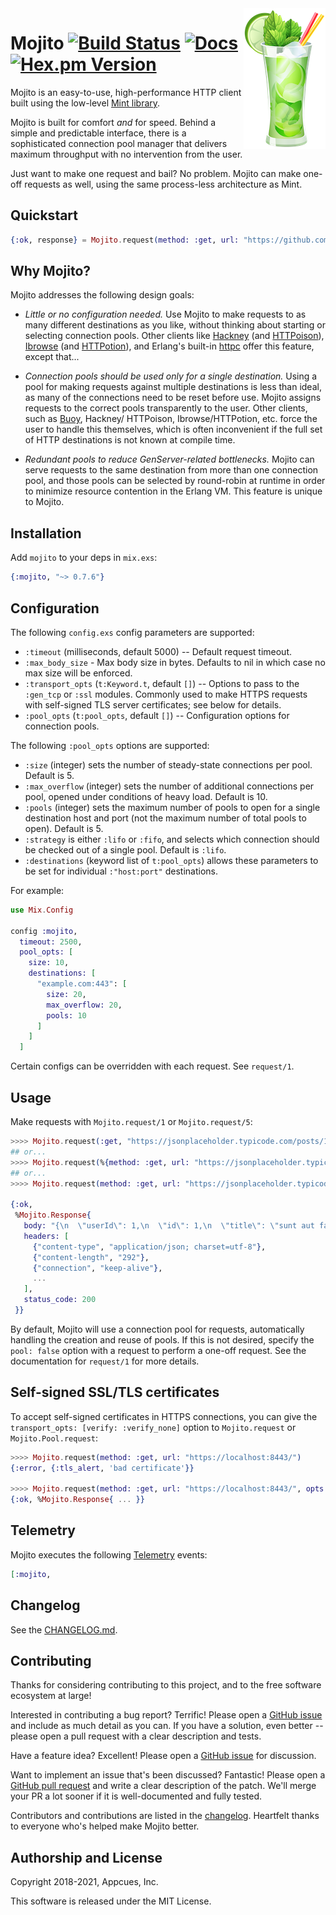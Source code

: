 <img align="right" width="131" height="225" src="assets/mojito.png?raw=true">

# Mojito [![Build Status](https://circleci.com/gh/appcues/mojito.svg?style=svg)](https://circleci.com/gh/appcues/mojito) [![Docs](https://img.shields.io/badge/api-docs-green.svg?style=flat)](https://hexdocs.pm/mojito/Mojito.html) [![Hex.pm Version](http://img.shields.io/hexpm/v/mojito.svg?style=flat)](https://hex.pm/packages/mojito)

Mojito is an easy-to-use, high-performance HTTP client built using the
low-level [Mint library](https://github.com/ericmj/mint).

Mojito is built for comfort _and_ for speed.  Behind a simple and
predictable interface, there is a sophisticated connection pool manager
that delivers maximum throughput with no intervention from the user.

Just want to make one request and bail?  No problem.  Mojito can make
one-off requests as well, using the same process-less architecture as
Mint.

## Quickstart

```elixir
{:ok, response} = Mojito.request(method: :get, url: "https://github.com")
```

## Why Mojito?

Mojito addresses the following design goals:

* _Little or no configuration needed._  Use Mojito to make requests to as
  many different destinations as you like, without thinking about
  starting or selecting connection pools.  Other clients like
  [Hackney](https://github.com/benoitc/hackney)
  (and [HTTPoison](https://github.com/edgurgel/httpoison)),
  [Ibrowse](https://github.com/cmullaparthi/ibrowse) (and
  [HTTPotion](https://github.com/myfreeweb/httpotion)), and
  Erlang's built-in [httpc](http://erlang.org/doc/man/httpc.html)
  offer this feature, except that...

* _Connection pools should be used only for a single destination._
  Using a pool for making requests against multiple destinations is less
  than ideal, as many of the connections need to be reset before use.
  Mojito assigns requests to the correct pools transparently to the user.
  Other clients, such as [Buoy](https://github.com/lpgauth/buoy), Hackney/
  HTTPoison, Ibrowse/HTTPotion, etc. force the user to handle this
  themselves, which is often inconvenient if the full set of HTTP
  destinations is not known at compile time.

* _Redundant pools to reduce GenServer-related bottlenecks._  Mojito can
  serve requests to the same destination from more than one connection
  pool, and those pools can be selected by round-robin at runtime in order
  to minimize resource contention in the Erlang VM.  This feature is
  unique to Mojito.

## Installation

Add `mojito` to your deps in `mix.exs`:

```elixir
{:mojito, "~> 0.7.6"}
```

## Configuration

The following `config.exs` config parameters are supported:

* `:timeout` (milliseconds, default 5000) -- Default request timeout.
* `:max_body_size` - Max body size in bytes. Defaults to nil in which
  case no max size will be enforced.
* `:transport_opts` (`t:Keyword.t`, default `[]`) -- Options to pass to
  the `:gen_tcp` or `:ssl` modules.  Commonly used to make HTTPS requests
  with self-signed TLS server certificates; see below for details.
* `:pool_opts` (`t:pool_opts`, default `[]`) -- Configuration options
  for connection pools.

The following `:pool_opts` options are supported:

* `:size` (integer) sets the number of steady-state connections per pool.
  Default is 5.
* `:max_overflow` (integer) sets the number of additional connections
  per pool, opened under conditions of heavy load.
  Default is 10.
* `:pools` (integer) sets the maximum number of pools to open for a
  single destination host and port (not the maximum number of total
  pools to open).  Default is 5.
* `:strategy` is either `:lifo` or `:fifo`, and selects which connection
  should be checked out of a single pool.  Default is `:lifo`.
* `:destinations` (keyword list of `t:pool_opts`) allows these parameters
  to be set for individual `:"host:port"` destinations.

For example:

```elixir
use Mix.Config

config :mojito,
  timeout: 2500,
  pool_opts: [
    size: 10,
    destinations: [
      "example.com:443": [
        size: 20,
        max_overflow: 20,
        pools: 10
      ]
    ]
  ]
```

Certain configs can be overridden with each request.  See `request/1`.

## Usage

Make requests with `Mojito.request/1` or `Mojito.request/5`:

```elixir
>>>> Mojito.request(:get, "https://jsonplaceholder.typicode.com/posts/1")
## or...
>>>> Mojito.request(%{method: :get, url: "https://jsonplaceholder.typicode.com/posts/1"})
## or...
>>>> Mojito.request(method: :get, url: "https://jsonplaceholder.typicode.com/posts/1")

{:ok,
 %Mojito.Response{
   body: "{\n  \"userId\": 1,\n  \"id\": 1,\n  \"title\": \"sunt aut facere repellat provident occaecati excepturi optio reprehenderit\",\n  \"body\": \"quia et suscipit\\nsuscipit recusandae consequuntur expedita et cum\\nreprehenderit molestiae ut ut quas totam\\nnostrum rerum est autem sunt rem eveniet architecto\"\n}",
   headers: [
     {"content-type", "application/json; charset=utf-8"},
     {"content-length", "292"},
     {"connection", "keep-alive"},
     ...
   ],
   status_code: 200
 }}
```

By default, Mojito will use a connection pool for requests, automatically
handling the creation and reuse of pools.  If this is not desired,
specify the `pool: false` option with a request to perform a one-off request.
See the documentation for `request/1` for more details.

## Self-signed SSL/TLS certificates

To accept self-signed certificates in HTTPS connections, you can give the
`transport_opts: [verify: :verify_none]` option to `Mojito.request`
or `Mojito.Pool.request`:

```elixir
>>>> Mojito.request(method: :get, url: "https://localhost:8443/")
{:error, {:tls_alert, 'bad certificate'}}

>>>> Mojito.request(method: :get, url: "https://localhost:8443/", opts: [transport_opts: [verify: :verify_none]])
{:ok, %Mojito.Response{ ... }}
```

## Telemetry

Mojito executes the following [Telemetry](https://github.com/beam-telemetry/telemetry) events:

```elixir
[:mojito,
```

## Changelog

See the [CHANGELOG.md](https://github.com/appcues/mojito/blob/master/CHANGELOG.md).

## Contributing

Thanks for considering contributing to this project, and to the free
software ecosystem at large!

Interested in contributing a bug report?  Terrific!  Please open a [GitHub
issue](https://github.com/appcues/mojito/issues) and include as much detail
as you can.  If you have a solution, even better -- please open a pull
request with a clear description and tests.

Have a feature idea?  Excellent!  Please open a [GitHub
issue](https://github.com/appcues/mojito/issues) for discussion.

Want to implement an issue that's been discussed?  Fantastic!  Please
open a [GitHub pull request](https://github.com/appcues/mojito/pulls)
and write a clear description of the patch.
We'll merge your PR a lot sooner if it is well-documented and fully
tested.

Contributors and contributions are listed in the
[changelog](https://github.com/appcues/mojito/blob/master/CHANGELOG.md).
Heartfelt thanks to everyone who's helped make Mojito better.

## Authorship and License

Copyright 2018-2021, Appcues, Inc.

This software is released under the MIT License.

